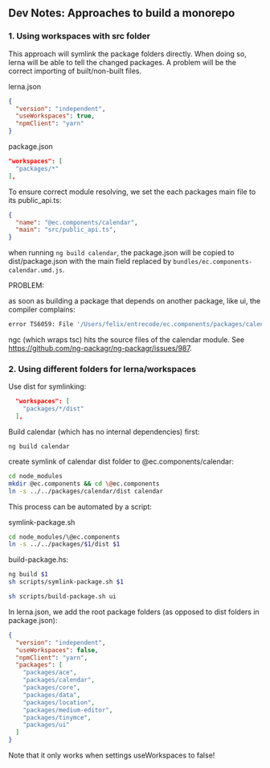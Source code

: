 ## Dev Notes: Approaches to build a monorepo

### 1. Using workspaces with src folder

This approach will symlink the package folders directly. When doing so, lerna will be able to tell the changed packages. A problem will be the correct importing of built/non-built files.

lerna.json

```json
{
  "version": "independent",
  "useWorkspaces": true,
  "npmClient": "yarn"
}
```

package.json

```json
"workspaces": [
  "packages/*"
],
```

To ensure correct module resolving, we set the each packages main file to its public_api.ts:

```json
{
  "name": "@ec.components/calendar",
  "main": "src/public_api.ts",
}
```

when running ```ng build calendar```, the package.json will be copied to dist/package.json with the main field replaced by ```bundles/ec.components-calendar.umd.js```.

PROBLEM:

as soon as building a package that depends on another package, like ui, the compiler complains:

```sh
error TS6059: File '/Users/felix/entrecode/ec.components/packages/calendar/src/lib/calendar.module.ts' is not under 'rootDir' '/Users/felix/entrecode/ec.components/packages/ui/src'. 'rootDir' is expected to contain all source files.
```

ngc (which wraps tsc) hits the source files of the calendar module.
See https://github.com/ng-packagr/ng-packagr/issues/987.


### 2. Using different folders for lerna/workspaces

Use dist for symlinking:

```json
  "workspaces": [
    "packages/*/dist"
  ],
```

Build calendar (which has no internal dependencies) first:

```ng build calendar```

create symlink of calendar dist folder to @ec.components/calendar:

```sh
cd node_modules
mkdir @ec.components && cd \@ec.components
ln -s ../../packages/calendar/dist calendar
```

This process can be automated by a script:

symlink-package.sh

```sh
cd node_modules/\@ec.components
ln -s ../../packages/$1/dist $1
```

build-package.hs:

```sh
ng build $1
sh scripts/symlink-package.sh $1
```

```sh
sh scripts/build-package.sh ui
```

In lerna.json, we add the root package folders (as opposed to dist folders in package.json):

```json
{
  "version": "independent",
  "useWorkspaces": false,
  "npmClient": "yarn",
  "packages": [
    "packages/ace",
    "packages/calendar",
    "packages/core",
    "packages/data",
    "packages/location",
    "packages/medium-editor",
    "packages/tinymce",
    "packages/ui"
  ]
}
```

Note that it only works when settings useWorkspaces to false!
